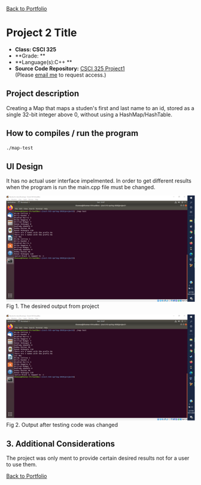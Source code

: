 [Back to Portfolio](./)

Project 2 Title
===============

-   **Class: CSCI 325** 
-   **Grade: **
-   **Language(s):C++ **
-   **Source Code Repository:** [CSCI 325 Project1](https://github.com/tjramsey/CSCI-325-Project1/)  
    (Please [email me](mailto:tjramsey@csustudent.net?subject=GitHub%20Access) to request access.)

## Project description

Creating a Map that maps a studen's first and last name to an id, stored as a single 32-bit integer above 0, without using a HashMap/HashTable.

## How to compiles / run the program

```bash
./map-test
```

## UI Design

It has no actual user interface impelmented. In order to get different results when the program is run the main.cpp file must be changed. 

![screenshot](images/Screenshot%20(35).png)
Fig 1. The desired output from project

![screenshot](images/Screenshot%20(35).png)
Fig 2. Output after testing code was changed

## 3. Additional Considerations
The project was only ment to provide certain desired results not for a user to use them.

[Back to Portfolio](./)
